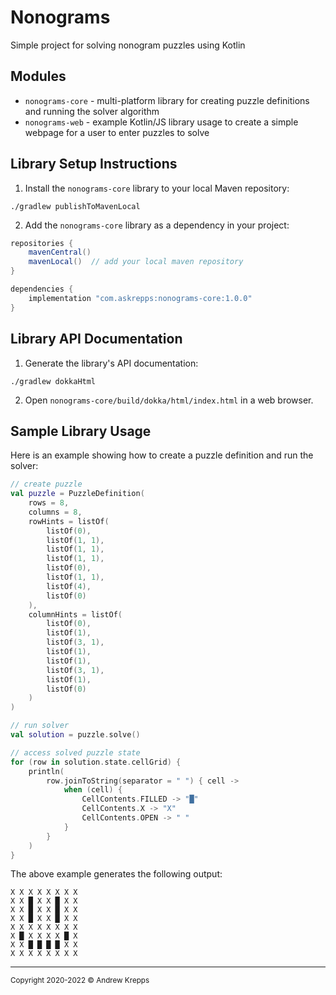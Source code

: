 # Nonograms
Simple project for solving nonogram puzzles using Kotlin

## Modules

- `nonograms-core` - multi-platform library for creating puzzle definitions and running the solver algorithm
- `nonograms-web` - example Kotlin/JS library usage to create a simple webpage for a user to enter puzzles to solve

## Library Setup Instructions

1. Install the `nonograms-core` library to your local Maven repository:

```
./gradlew publishToMavenLocal
```

2. Add the `nonograms-core` library as a dependency in your project:

```groovy
repositories {
    mavenCentral()
    mavenLocal()  // add your local maven repository
}

dependencies {
    implementation "com.askrepps:nonograms-core:1.0.0"
}
```

## Library API Documentation

1. Generate the library's API documentation:

```
./gradlew dokkaHtml
```

2. Open `nonograms-core/build/dokka/html/index.html` in a web browser.

## Sample Library Usage

Here is an example showing how to create a puzzle definition and run the solver:

```kotlin
// create puzzle
val puzzle = PuzzleDefinition(
    rows = 8,
    columns = 8,
    rowHints = listOf(
        listOf(0),
        listOf(1, 1),
        listOf(1, 1),
        listOf(1, 1),
        listOf(0),
        listOf(1, 1),
        listOf(4),
        listOf(0)
    ),
    columnHints = listOf(
        listOf(0),
        listOf(1),
        listOf(3, 1),
        listOf(1),
        listOf(1),
        listOf(3, 1),
        listOf(1),
        listOf(0)
    )
)

// run solver
val solution = puzzle.solve()

// access solved puzzle state
for (row in solution.state.cellGrid) {
    println(
        row.joinToString(separator = " ") { cell ->
            when (cell) {
                CellContents.FILLED -> "█"
                CellContents.X -> "X"
                CellContents.OPEN -> " "
            }
        }
    )
}
```

The above example generates the following output:
```
X X X X X X X X
X X █ X X █ X X
X X █ X X █ X X
X X █ X X █ X X
X X X X X X X X
X █ X X X X █ X
X X █ █ █ █ X X
X X X X X X X X
```

<hr>
<sub>Copyright 2020-2022 © Andrew Krepps</sub>

